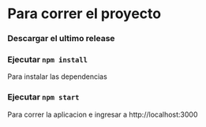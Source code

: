 # Para correr el proyecto

### Descargar el ultimo release

### Ejecutar `npm install`

Para instalar las dependencias

### Ejecutar `npm start`

Para correr la aplicacion e ingresar a http://localhost:3000
